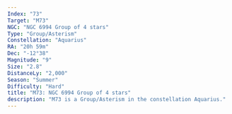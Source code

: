 ```yaml
---
Index: "73"
Target: "M73"
NGC: "NGC 6994 Group of 4 stars"
Type: "Group/Asterism"
Constellation: "Aquarius"
RA: "20h 59m"
Dec: "-12°38"
Magnitude: "9"
Size: "2.8"
DistanceLy: "2,000"
Season: "Summer"
Difficulty: "Hard"
title: "M73: NGC 6994 Group of 4 stars"
description: "M73 is a Group/Asterism in the constellation Aquarius."
---
```

